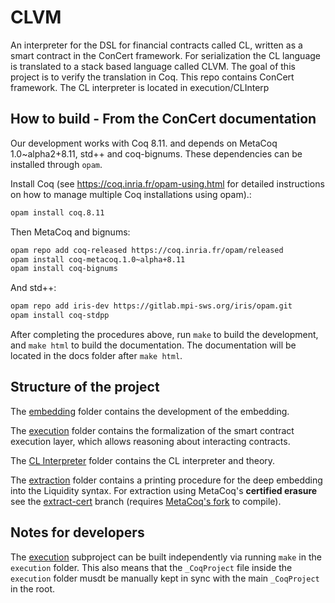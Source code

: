 # CLVM 

An interpreter for the DSL for financial contracts called CL, written as a smart contract in the ConCert framework. For serialization the CL language is translated
to a stack based language called CLVM. The goal of this project is to verify the translation in Coq. This repo contains ConCert framework. The CL interpreter is located in execution/CLInterp

## How to build - From the ConCert documentation

Our development works with Coq 8.11. and depends on MetaCoq 1.0~alpha2+8.11,
std++ and coq-bignums. These dependencies can be installed through `opam`.

Install Coq (see https://coq.inria.fr/opam-using.html for detailed instructions on how to manage
multiple Coq installations using opam).:

```bash
opam install coq.8.11
```

Then MetaCoq and bignums:

```bash
opam repo add coq-released https://coq.inria.fr/opam/released
opam install coq-metacoq.1.0~alpha+8.11
opam install coq-bignums
```
And std++:

```bash
opam repo add iris-dev https://gitlab.mpi-sws.org/iris/opam.git
opam install coq-stdpp
```

After completing the procedures above, run `make` to build the development, and
`make html` to build the documentation. The documentation will be located in the
docs folder after `make html`.

## Structure of the project 

The [embedding](embedding/) folder contains the development of the embedding.

The [execution](execution/) folder contains the formalization of the smart
contract execution layer, which allows reasoning about interacting contracts.


The [CL Interpreter](execution/CLInterp) folder contains the CL interpreter and theory.

The [extraction](extraction/) folder contains a printing procedure for the deep embedding into the Liquidity syntax. For extraction using MetaCoq's **certified erasure** see the [extract-cert](https://github.com/AU-COBRA/ConCert/tree/extract-cert) branch (requires [MetaCoq's fork](https://github.com/annenkov/template-coq/tree/coq-8.11-erase-annotated) to compile).


## Notes for developers

The [execution](execution/) subproject can be built independently via running `make` in the `execution` folder. This also means that the `_CoqProject` file inside the `execution` folder musdt be manually kept in sync with the main `_CoqProject` in the root.

